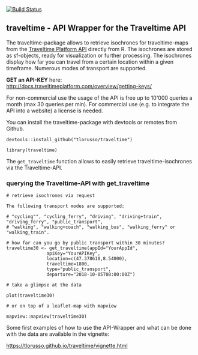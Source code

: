 [![Build Status](https://travis-ci.org/tlorusso/traveltime.svg?branch=master)](https://travis-ci.org/tlorusso/traveltime)

## traveltime - API Wrapper for the Traveltime API

The traveltime-package allows to retrieve isochrones for traveltime-maps from the [Traveltime Platform API](http://docs.traveltimeplatform.com/overview/introduction) directly from R. The isochrones are stored as sf-objects, ready for visualization or further processing. The isochrones display how far you can travel from a certain location within a given timeframe. Numerous modes of transport are supported.

__GET an API-KEY__ here: http://docs.traveltimeplatform.com/overview/getting-keys/

For non-commercial use the usage of the API is free up to 10'000 queries a month (max 30 queries per min). For commercial use (e.g. to integrate the API into a website) a license is needed. 

You can install the traveltime-package with devtools or remotes from Github. 
```
devtools::install_github("tlorusso/traveltime")

library(traveltime)

```

The `get_traveltime` function allows to easily retrieve traveltime-isochrones via the Traveltime-API.

### querying the Traveltime-API with get_traveltime

```
# retrieve isochrones via request 

The following transport modes are supported:

# "cycling"", "cycling_ferry", "driving", "driving+train", "driving_ferry", "public_transport", 
# "walking", "walking+coach", "walking_bus", "walking_ferry" or "walking_train".

# how far can you go by public transport within 30 minutes?
traveltime30 <- get_traveltime(appId="YourAppId",
               apiKey="YourAPIKey",
               location=c(47.378610,8.54000),
               traveltime=1800,
               type="public_transport",
               departure="2018-10-05T08:00:00Z")
			   
# take a glimpse at the data

plot(traveltime30)

# or on top of a leaflet-map with mapview

mapview::mapview(traveltime30)

```

Some first examples of how to use the API-Wrapper and what can be done with the data are available in the vignette:

https://tlorusso.github.io/traveltime/vignette.html


